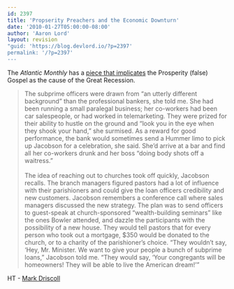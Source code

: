 ```yaml
---
id: 2397
title: 'Propserity Preachers and the Economic Downturn'
date: '2010-01-27T05:00:00-08:00'
author: 'Aaron Lord'
layout: revision
"guid: 'https://blog.devlord.io/?p=2397'
permalink: '/?p=2397'
---
```


The <span style="font-style:italic;">Atlantic Monthly</span> has a <a href="http://www.theatlantic.com/doc/200912/rosin-prosperity-gospel/">piece that implicates</a> the Prosperity (false) Gospel as the cause of the Great Recession.<br /><blockquote>The subprime officers were drawn from “an utterly different background” than the professional bankers, she told me. She had been running a small paralegal business; her co-workers had been car salespeople, or had worked in telemarketing. They were prized for their ability to hustle on the ground and “look you in the eye when they shook your hand,” she surmised. As a reward for good performance, the bank would sometimes send a Hummer limo to pick up Jacobson for a celebration, she said. She’d arrive at a bar and find all her co-workers drunk and her boss “doing body shots off a waitress.”<br /><br />The idea of reaching out to churches took off quickly, Jacobson recalls. The branch managers figured pastors had a lot of influence with their parishioners and could give the loan officers credibility and new customers. Jacobson remembers a conference call where sales managers discussed the new strategy. The plan was to send officers to guest-speak at church-sponsored “wealth-building seminars” like the ones Bowler attended, and dazzle the participants with the possibility of a new house. They would tell pastors that for every person who took out a mortgage, $350 would be donated to the church, or to a charity of the parishioner’s choice. “They wouldn’t say, ‘Hey, Mr. Minister. We want to give your people a bunch of subprime loans,” Jacobson told me. “They would say, ‘Your congregants will be homeowners! They will be able to live the American dream!’”</blockquote>HT - <a href="http://www.marshillchurch.org/media/luke/jesus-without-sin">Mark Driscoll</a><div class="blogger-post-footer"></div>